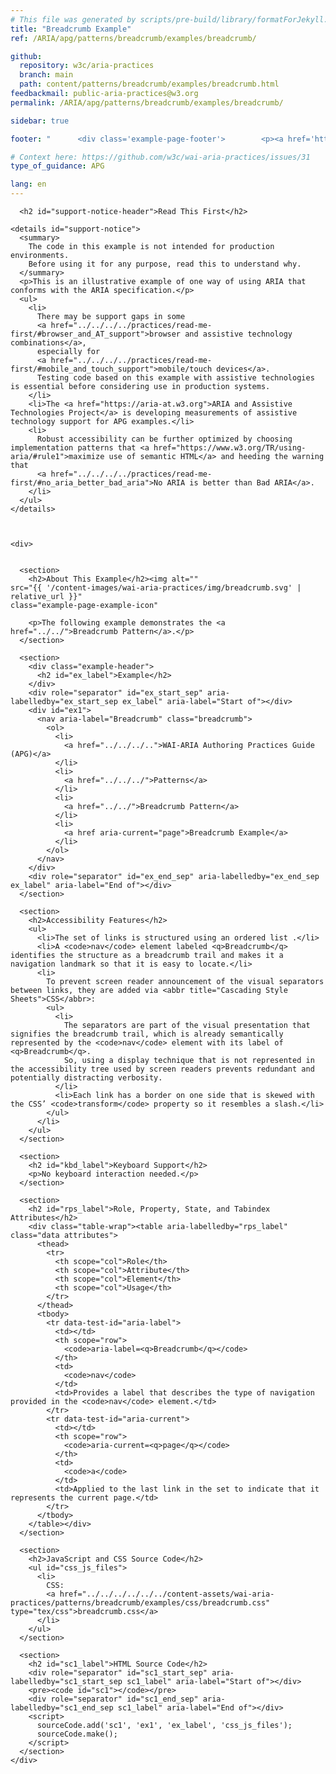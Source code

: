 ```yaml
---
# This file was generated by scripts/pre-build/library/formatForJekyll.js
title: "Breadcrumb Example"
ref: /ARIA/apg/patterns/breadcrumb/examples/breadcrumb/

github:
  repository: w3c/aria-practices
  branch: main
  path: content/patterns/breadcrumb/examples/breadcrumb.html
feedbackmail: public-aria-practices@w3.org
permalink: /ARIA/apg/patterns/breadcrumb/examples/breadcrumb/

sidebar: true

footer: "      <div class='example-page-footer'>        <p><a href='https://github.com/w3c/aria-practices/projects/21'>View issues related to this example</a></p>        <p>Page last updated: 2 September 2023</p>      </div>    "

# Context here: https://github.com/w3c/wai-aria-practices/issues/31
type_of_guidance: APG

lang: en
---
```

<meta charset="utf-8" />
<meta name="viewport" content="width=device-width, initial-scale=1.0" />
<title>Breadcrumb Example</title>

<script src="../../../../../../content-assets/wai-aria-practices/shared/js/examples.js"></script>
<script src="../../../../../../content-assets/wai-aria-practices/shared/js/highlight.pack.js"></script>
<script src="../../../../../../content-assets/wai-aria-practices/shared/js/app.js"></script>
<script src="../../../../../../content-assets/wai-aria-practices/shared/js/skipto.js"></script>

<link
  href="../../../../../../content-assets/wai-aria-practices/patterns/breadcrumb/examples/css/breadcrumb.css"
  rel="stylesheet"
/>


<link 
  rel="stylesheet"
  href="{{ '/content-assets/wai-aria-practices/styles.css' | relative_url }}"
>
<!-- Code highlighting styles -->
<link 
  rel="stylesheet"
  href="{{ '/content-assets/wai-aria-practices/shared/css/github.css' | relative_url }}"
>

<script>
const addBodyClass = undefined;
const enableSidebar = true;
if (addBodyClass) document.body.classList.add(addBodyClass);
if (enableSidebar) document.body.classList.add('has-sidebar');
</script>
    

<script>
    const parentPage = window.location.pathname.match(
      /\/(patterns|practices|about)\//
    )?.[1];
    if (parentPage) {
      const parentHref = 'a[href*="' + parentPage + '"]';
      document.querySelector(parentHref).classList.add('active');
    }
  </script>
<div>

      <h2 id="support-notice-header">Read This First</h2>
      
    <details id="support-notice">
      <summary>
        The code in this example is not intended for production environments.
        Before using it for any purpose, read this to understand why.
      </summary>
      <p>This is an illustrative example of one way of using ARIA that conforms with the ARIA specification.</p>
      <ul>
        <li>
          There may be support gaps in some
          <a href="../../../../practices/read-me-first/#browser_and_AT_support">browser and assistive technology combinations</a>,
          especially for
          <a href="../../../../practices/read-me-first/#mobile_and_touch_support">mobile/touch devices</a>.
          Testing code based on this example with assistive technologies is essential before considering use in production systems.
        </li>
        <li>The <a href="https://aria-at.w3.org">ARIA and Assistive Technologies Project</a> is developing measurements of assistive technology support for APG examples.</li>
        <li>
          Robust accessibility can be further optimized by choosing implementation patterns that <a href="https://www.w3.org/TR/using-aria/#rule1">maximize use of semantic HTML</a> and heeding the warning that
          <a href="../../../../practices/read-me-first/#no_aria_better_bad_aria">No ARIA is better than Bad ARIA</a>.
        </li>
      </ul>
    </details>
  
    
    
    <div>
      

      <section>
        <h2>About This Example</h2><img alt=""
    src="{{ '/content-images/wai-aria-practices/img/breadcrumb.svg' | relative_url }}"
    class="example-page-example-icon"
  >
        <p>The following example demonstrates the <a href="../../">Breadcrumb Pattern</a>.</p>
      </section>

      <section>
        <div class="example-header">
          <h2 id="ex_label">Example</h2>
        </div>
        <div role="separator" id="ex_start_sep" aria-labelledby="ex_start_sep ex_label" aria-label="Start of"></div>
        <div id="ex1">
          <nav aria-label="Breadcrumb" class="breadcrumb">
            <ol>
              <li>
                <a href="../../../..">WAI-ARIA Authoring Practices Guide (APG)</a>
              </li>
              <li>
                <a href="../../../">Patterns</a>
              </li>
              <li>
                <a href="../../">Breadcrumb Pattern</a>
              </li>
              <li>
                <a href aria-current="page">Breadcrumb Example</a>
              </li>
            </ol>
          </nav>
        </div>
        <div role="separator" id="ex_end_sep" aria-labelledby="ex_end_sep ex_label" aria-label="End of"></div>
      </section>

      <section>
        <h2>Accessibility Features</h2>
        <ul>
          <li>The set of links is structured using an ordered list .</li>
          <li>A <code>nav</code> element labeled <q>Breadcrumb</q> identifies the structure as a breadcrumb trail and makes it a navigation landmark so that it is easy to locate.</li>
          <li>
            To prevent screen reader announcement of the visual separators between links, they are added via <abbr title="Cascading Style Sheets">CSS</abbr>:
            <ul>
              <li>
                The separators are part of the visual presentation that signifies the breadcrumb trail, which is already semantically represented by the <code>nav</code> element with its label of <q>Breadcrumb</q>.
                So, using a display technique that is not represented in the accessibility tree used by screen readers prevents redundant and potentially distracting verbosity.
              </li>
              <li>Each link has a border on one side that is skewed with the CSS’ <code>transform</code> property so it resembles a slash.</li>
            </ul>
          </li>
        </ul>
      </section>

      <section>
        <h2 id="kbd_label">Keyboard Support</h2>
        <p>No keyboard interaction needed.</p>
      </section>

      <section>
        <h2 id="rps_label">Role, Property, State, and Tabindex Attributes</h2>
        <div class="table-wrap"><table aria-labelledby="rps_label" class="data attributes">
          <thead>
            <tr>
              <th scope="col">Role</th>
              <th scope="col">Attribute</th>
              <th scope="col">Element</th>
              <th scope="col">Usage</th>
            </tr>
          </thead>
          <tbody>
            <tr data-test-id="aria-label">
              <td></td>
              <th scope="row">
                <code>aria-label=<q>Breadcrumb</q></code>
              </th>
              <td>
                <code>nav</code>
              </td>
              <td>Provides a label that describes the type of navigation provided in the <code>nav</code> element.</td>
            </tr>
            <tr data-test-id="aria-current">
              <td></td>
              <th scope="row">
                <code>aria-current=<q>page</q></code>
              </th>
              <td>
                <code>a</code>
              </td>
              <td>Applied to the last link in the set to indicate that it represents the current page.</td>
            </tr>
          </tbody>
        </table></div>
      </section>

      <section>
        <h2>JavaScript and CSS Source Code</h2>
        <ul id="css_js_files">
          <li>
            CSS:
            <a href="../../../../../../content-assets/wai-aria-practices/patterns/breadcrumb/examples/css/breadcrumb.css" type="tex/css">breadcrumb.css</a>
          </li>
        </ul>
      </section>

      <section>
        <h2 id="sc1_label">HTML Source Code</h2>
        <div role="separator" id="sc1_start_sep" aria-labelledby="sc1_start_sep sc1_label" aria-label="Start of"></div>
        <pre><code id="sc1"></code></pre>
        <div role="separator" id="sc1_end_sep" aria-labelledby="sc1_end_sep sc1_label" aria-label="End of"></div>
        <script>
          sourceCode.add('sc1', 'ex1', 'ex_label', 'css_js_files');
          sourceCode.make();
        </script>
      </section>
    </div>
  
</div>
<script 
  src="{{ '/content-assets/wai-aria-practices/shared/js/skipto.js' | relative_url }}"
></script>
